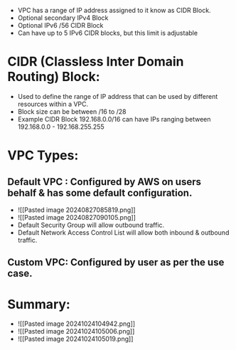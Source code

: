 * VPC has a range of IP address assigned to it know as CIDR Block.
*  Optional secondary IPv4 Block
* Optional IPv6 /56 CIDR Block
* Can have up to 5 IPv6 CIDR blocks, but this limit is adjustable

# CIDR (Classless Inter Domain Routing) Block:
* Used to define the range of IP address that can be used by different resources within a VPC.
* Block size can be between /16 to /28
* Example CIDR Block 192.168.0.0/16 can have IPs ranging between 192.168.0.0 - 192.168.255.255
# VPC Types:
## Default  VPC : Configured by AWS on users behalf & has some default configuration.
* ![[Pasted image 20240827085819.png]]
* ![[Pasted image 20240827090105.png]]
* Default Security Group will allow outbound traffic.
* Default Network Access Control List will allow both inbound & outbound traffic.
## Custom VPC: Configured by user as per the use case.


# Summary:
* ![[Pasted image 20241024104942.png]]
* ![[Pasted image 20241024105006.png]]
* ![[Pasted image 20241024105019.png]]